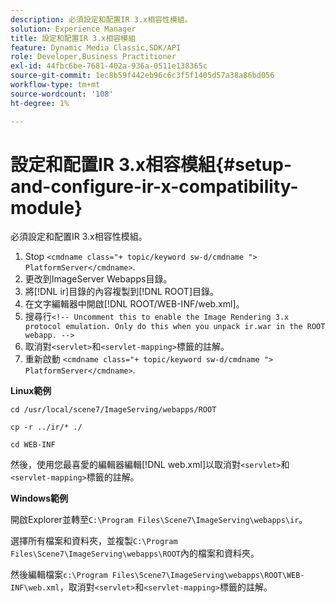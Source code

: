 ```yaml
---
description: 必須設定和配置IR 3.x相容性模組。
solution: Experience Manager
title: 設定和配置IR 3.x相容模組
feature: Dynamic Media Classic,SDK/API
role: Developer,Business Practitioner
exl-id: 44fbc6be-7681-402a-936a-0511e138365c
source-git-commit: 1ec8b59f442eb96c6c3f5f1405d57a38a86bd056
workflow-type: tm+mt
source-wordcount: '108'
ht-degree: 1%

---
```


# 設定和配置IR 3.x相容模組{#setup-and-configure-ir-x-compatibility-module}

必須設定和配置IR 3.x相容性模組。

1. Stop `<cmdname class="+ topic/keyword sw-d/cmdname ">  PlatformServer</cmdname>`.
1. 更改到ImageServer Webapps目錄。
1. 將[!DNL ir]目錄的內容複製到[!DNL ROOT]目錄。
1. 在文字編輯器中開啟[!DNL ROOT/WEB-INF/web.xml]。
1. 搜尋行`<!-- Uncomment this to enable the Image Rendering 3.x protocol emulation. Only do this when you unpack ir.war in the ROOT webapp. -->`
1. 取消對`<servlet>`和`<servlet-mapping>`標籤的註解。
1. 重新啟動 `<cmdname class="+ topic/keyword sw-d/cmdname ">  PlatformServer</cmdname>`.

**Linux範例**

`cd /usr/local/scene7/ImageServing/webapps/ROOT`

`cp -r ../ir/* ./`

`cd WEB-INF`

然後，使用您最喜愛的編輯器編輯[!DNL web.xml]以取消對`<servlet>`和`<servlet-mapping>`標籤的註解。

**Windows範例**

開啟Explorer並轉至`C:\Program Files\Scene7\ImageServing\webapps\ir`。

選擇所有檔案和資料夾，並複製`C:\Program Files\Scene7\ImageServing\webapps\ROOT`內的檔案和資料夾。

然後編輯檔案`c:\Program Files\Scene7\ImageServing\webapps\ROOT\WEB-INF\web.xml`，取消對`<servlet>`和`<servlet-mapping>`標籤的註解。
